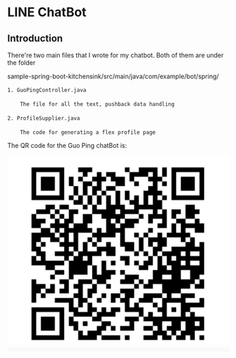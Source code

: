 # LINE ChatBot


## Introduction

There're two main files that I wrote for my chatbot. Both of them are under the folder 

sample-spring-boot-kitchensink/src/main/java/com/example/bot/spring/

	1. GuoPingController.java

	    The file for all the text, pushback data handling

	2. ProfileSupplier.java

	    The code for generating a flex profile page
	    
    
The QR code for the Guo Ping chatBot is:

<p align="center">
	<img src="https://github.com/guoping0408/GuoPingChatbot/blob/main/QR%20code/Screen%20Shot%202021-03-12%20at%204.47.54%20AM.png">
</p>


